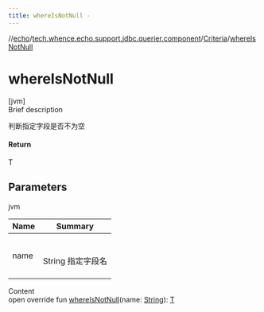 ```yaml
---
title: whereIsNotNull -
---
```

//[echo](../../index.md)/[tech.whence.echo.support.jdbc.querier.component](../index.md)/[Criteria](index.md)/[whereIsNotNull](where-is-not-null.md)



# whereIsNotNull  
[jvm]  
Brief description  


判断指定字段是否不为空



#### Return  


T



## Parameters  
  
jvm  
  
|  Name|  Summary| 
|---|---|
| name| <br><br>String 指定字段名<br><br>
  
  
Content  
open override fun [whereIsNotNull](where-is-not-null.md)(name: [String](https://kotlinlang.org/api/latest/jvm/stdlib/kotlin/-string/index.html)): [T](index.md)  



